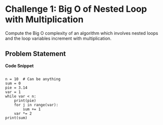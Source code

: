 # Challenge 1: Big O of Nested Loop with Multiplication
Compute the Big O complexity of an algorithm which involves nested loops and the loop variables increment with multiplication.

## Problem Statement
**Code Snippet**
```

n = 10  # Can be anything
sum = 0
pie = 3.14
var = 1
while var < n:
    print(pie)
    for j in range(var):
        sum += 1
    var *= 2
print(sum)

```



